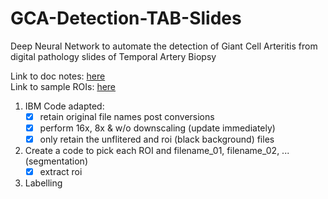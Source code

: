 # GCA-Detection-TAB-Slides

Deep Neural Network to automate the detection of Giant Cell Arteritis from digital pathology slides of Temporal Artery Biopsy

 Link to doc notes: [here](https://docs.google.com/document/d/1EI5U-VP_N0la0jteKMeJGxWmzn7jbAj8no2Khai4MwM/edit)      
 Link to sample ROIs: [here](https://drive.google.com/drive/folders/1w94vfqY0z4Gr2lwi8LnAQiKYCEJDIUHV?usp=sharing)

1. IBM Code adapted:
    - [X] retain original file names post conversions
    - [X] perform 16x, 8x & w/o downscaling (update immediately)
    - [X] only retain the unflitered and roi (black background) files
2. Create a code to pick each ROI and filename_01, filename_02, ... (segmentation)
    - [X] extract roi
3. Labelling
